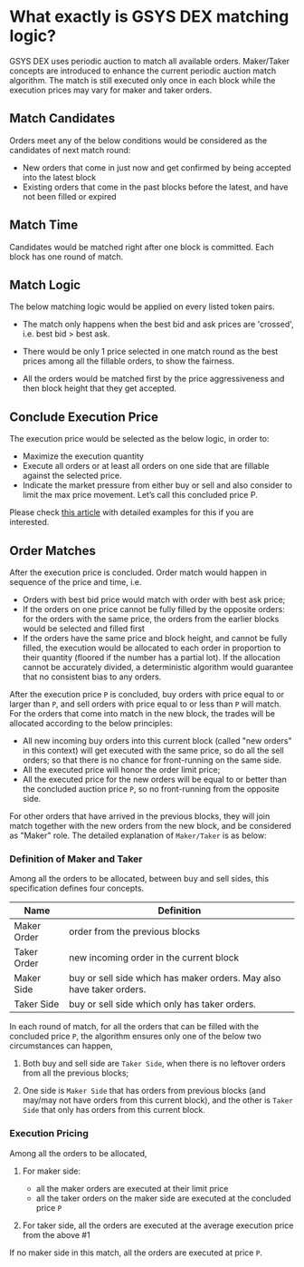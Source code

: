 # What exactly is GSYS DEX matching logic?

GSYS DEX uses periodic auction to match all available orders. Maker/Taker concepts are introduced to enhance the current periodic auction match algorithm. The match is still executed only once in each block while the execution prices may vary for maker and taker orders.


## Match Candidates

Orders meet any of the below conditions would be considered as the candidates of next match round:

- New orders that come in just now and get confirmed by being accepted into the latest block
- Existing orders that come in the past blocks before the latest, and have not been filled or expired

## Match Time

Candidates would be matched right after one block is committed. Each block has one round of match.

## Match Logic

The below matching logic would be applied on every listed token pairs.

- The match only happens when the best bid and ask prices are 'crossed', i.e. best bid > best ask.

- There would be only 1 price selected in one match round as the best prices among all the fillable
orders, to show the fairness.

- All the orders would be matched first by the price aggressiveness and then block height that they get accepted.

## Conclude Execution Price

The execution price would be selected as the below logic, in order to:

- Maximize the execution quantity
- Execute all orders or at least all orders on one side that are fillable against the selected price.
- Indicate the market pressure from either buy or sell and also consider to limit the max price movement. Let’s call this concluded price P.

Please check [this article](match-examples.md) with detailed examples for this if you are interested.

## Order Matches
After the execution price is concluded. Order match would happen in sequence of the price and time, i.e.

- Orders with best bid price would match with order with best ask price;
- If the orders on one price cannot be fully filled by the opposite orders:
for the orders with the same price, the orders from the earlier blocks would be selected and filled first
- If the orders have the same price and block height, and cannot be fully filled, the execution
would be allocated to each order in proportion to their quantity (floored if the number has a partial lot).
If the allocation cannot be accurately divided, a deterministic algorithm would guarantee that no consistent
bias to any orders.

After the execution price `P` is concluded, buy orders with price equal to or larger than `P`, and sell orders with price equal to or less than `P` will match. For the orders that come into match in the new block, the trades will be allocated according to the below principles:

- All new incoming buy orders into this current block (called "new orders" in this context) will get executed with the same price, so do all the sell orders; so that there is no chance for front-running on the same side.
- All the executed price will honor the order limit price;
- All the executed price for the new orders will be equal to or better than the concluded auction price `P`, so no front-running from the opposite side.

For other orders that have arrived in the previous blocks, they will join match together with the new orders from the new block, and be considered as "Maker" role. The detailed explanation of `Maker/Taker` is as below:

### Definition of Maker and Taker

Among all the orders to be allocated, between buy and sell sides, this specification defines four concepts.

| Name        | Definition                           |
| ----------- | ------------------------------------ |
| Maker Order | order from the previous blocks       |
| Taker Order | new incoming order in the current block   |
| Maker Side  | buy or sell side which has maker orders. May also have taker orders.  |
| Taker Side  | buy or sell side which only has taker orders. |

In each round of match, for all the orders that can be filled with the concluded price `P`, the algorithm ensures only one of the below two circumstances can happen,

1. Both buy and sell side are `Taker Side`, when there is no leftover orders from all the previous blocks;

2. One side is `Maker Side` that has orders from previous blocks (and may/may not have orders from this current block),  and the other is `Taker Side` that only has orders from this current block.


### Execution Pricing
Among all the orders to be allocated,

1. For maker side:

    * all the maker orders are executed at their limit price
    * all the taker orders on the maker side are executed at the concluded price `P`

2. For taker side, all the orders are executed at the average execution price from the above #1

If no maker side in this match, all the orders are executed at price `P`.

